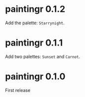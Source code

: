 # paintingr 0.1.2

Add the palette: `Starrynight`.

# paintingr 0.1.1

Add two palettes: `Sunset` and `Carnot`.

# paintingr 0.1.0 

First release
